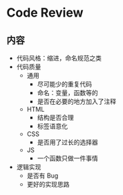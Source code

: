 # Code Review
## 内容
* 代码风格：缩进，命名规范之类
* 代码质量
  * 通用
    * 尽可能少的重复代码
    * 命名：变量，函数等的
    * 是否在必要的地方加入了注释
  * HTML
    * 结构是否合理
    * 标签语意化
  * CSS
    * 是否用了过长的选择器
  * JS
    * 一个函数只做一件事情
* 逻辑实现
  * 是否有 Bug
  * 更好的实现思路
